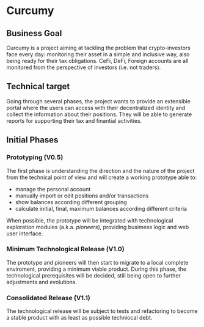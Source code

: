 # Curcumy

## Business Goal

Curcumy is a project aiming at tackling the problem that crypto-investors face every day: monitoring their asset in a simple and inclusive way, also being  ready for their tax obligations.
CeFi, DeFi, Foreign accounts are all monitored from the perspective of investors (i.e. not traders).
              

## Technical target

Going through several phases, the project wants to provide an extensible portal where the users can access with their decentralized identity and collect the information about their positions. They will be able to generate reports for supporting their tax and finantial activities.

## Initial Phases

### Prototyping (V0.5)

The first phase is understanding the direction and the nature of the project from the technical point of view and will create a working prototype able to:

* manage the personal account
* manually import or edit positions and/or transactions
* show balances according different grouping
* calculate initial, final, maximum balances according different criteria

When possible, the prototype will be integrated with technological exploration modules (a.k.a. _pioneers_), providing busimess logic and web user interface.

### Minimum Technological Release (V1.0)

The prototype and pioneers will then start to migrate to a local complete enviroment, providing a minimum viable product.
During this phase, the technological prerequisites will be decided, still being open to further adjustments and evolutions.

### Consolidated Release (V1.1)

The technological release will be subject to tests and refactoring to become a stable product with as least as possible techniocal debt.
